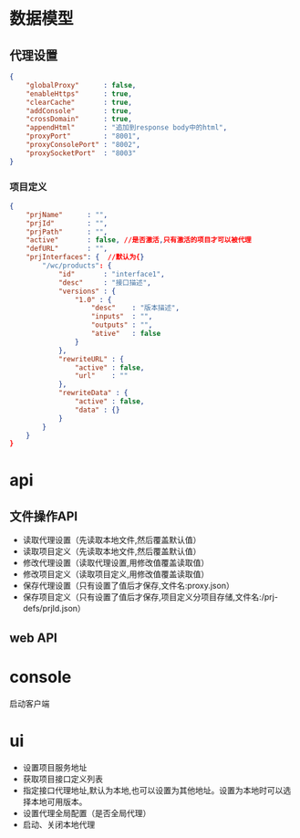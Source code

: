 # 数据模型
## 代理设置
```json
{
    "globalProxy"      : false,
    "enableHttps"      : true,
    "clearCache"       : true,
    "addConsole"       : true,    
    "crossDomain"      : true,
    "appendHtml"       : "追加到response body中的html",
    "proxyPort"        : "8001",
    "proxyConsolePort" : "8002",
    "proxySocketPort"  : "8003"
}
```
### 项目定义
```json
{
    "prjName"      : "",
    "prjId"        : "",
    "prjPath"      : "",
    "active"       : false, //是否激活,只有激活的项目才可以被代理
    "defURL"       : "",
    "prjInterfaces": {  //默认为{}
        "/wc/products": {
            "id"       : "interface1",
            "desc"     : "接口描述",
            "versions" : {
                "1.0" : {
                    "desc"    : "版本描述",
                    "inputs"  : "",
                    "outputs" : "",
                    "ative"   : false
                }
            },
            "rewriteURL" : {
                "active" : false,
                "url"    : ""
            },
            "rewriteData" : {
                "active" : false,
                "data" : {}
            }
        }
    }
}
```
# api
## 文件操作API
* 读取代理设置（先读取本地文件,然后覆盖默认值）
* 读取项目定义（先读取本地文件,然后覆盖默认值）
* 修改代理设置（读取代理设置,用修改值覆盖读取值）
* 修改项目定义（读取项目定义,用修改值覆盖读取值）
* 保存代理设置（只有设置了值后才保存,文件名:proxy.json）
* 保存项目定义（只有设置了值后才保存,项目定义分项目存储,文件名:/prj-defs/prjId.json）

## web API

# console
启动客户端

# ui
* 设置项目服务地址
* 获取项目接口定义列表
* 指定接口代理地址,默认为本地,也可以设置为其他地址。设置为本地时可以选择本地可用版本。
* 设置代理全局配置（是否全局代理）
* 启动、关闭本地代理